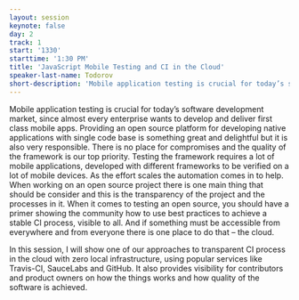 ```yaml
---
layout: session
keynote: false
day: 2
track: 1
start: '1330'
starttime: '1:30 PM'
title: 'JavaScript Mobile Testing and CI in the Cloud'
speaker-last-name: Todorov
short-description: 'Mobile application testing is crucial for today’s software development market, since almost every enterprise wants to develop and deliver first class mobile apps. In this session, I will show one of our approaches to transparent CI process in the cloud with zero local infrastructure, using popular services like Travis-CI, SauceLabs and GitHub.'
---
```


Mobile application testing is crucial for today’s software development market, since almost every enterprise wants to develop and deliver first class mobile apps. Providing an open source platform for developing native applications with single code base is something great and delightful but it is also very responsible. There is no place for compromises and the quality of the framework is our top priority. Testing the framework requires a lot of mobile applications, developed with different frameworks to be verified on a lot of mobile devices. As the effort scales the automation comes in to help. When working on an open source project there is one main thing that should be consider and this is the transparency of the project and the processes in it. When it comes to testing an open source, you should have a primer showing the community how to use best practices to achieve a stable CI process, visible to all. And if something must be accessible from everywhere and from everyone there is one place to do that – the cloud.

In this session, I will show one of our approaches to transparent CI process in the cloud with zero local infrastructure, using popular services like Travis-CI, SauceLabs and GitHub. It also provides visibility for contributors and product owners on how the things works and how quality of the software is achieved.
